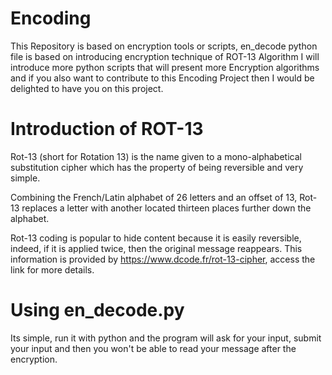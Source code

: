 # Encoding
This Repository is based on encryption tools or scripts, en_decode python file is based on introducing encryption technique of ROT-13 Algorithm
I will introduce more python scripts that will present more Encryption algorithms and if you also want to contribute to this Encoding Project then I would be delighted to have you on this project.

# Introduction of ROT-13
Rot-13 (short for Rotation 13) is the name given to a mono-alphabetical substitution cipher which has the property of being reversible and very simple.

Combining the French/Latin alphabet of 26 letters and an offset of 13, Rot-13 replaces a letter with another located thirteen places further down the alphabet.

Rot-13 coding is popular to hide content because it is easily reversible, indeed, if it is applied twice, then the original message reappears.
This information is provided by https://www.dcode.fr/rot-13-cipher, access the link for  more details.

# Using en_decode.py
Its simple, run it with python and the program will ask for your input, submit your input and then 
you won't be able to read your message after the encryption.
